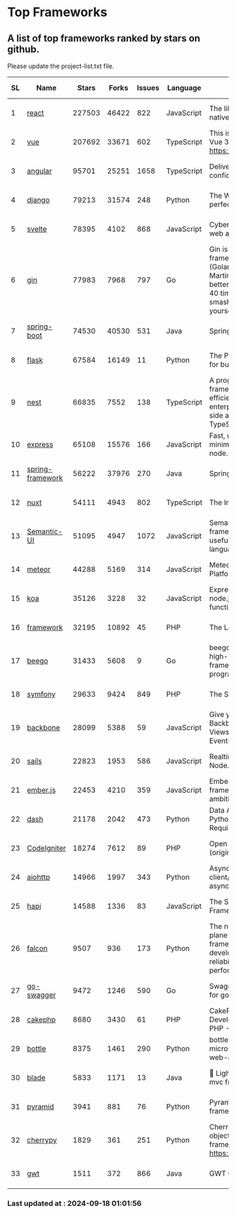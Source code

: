 # Top Frameworks
## A list of top frameworks ranked by stars on github.  
Please update the project-list.txt file.

| SL| Name  | Stars| Forks| Issues | Language | Description | Last Commit |
| --| ------| -----| ---- | ------ | -------- | ----------- | ----------- |
| 1 | [react](https://github.com/facebook/react) | 227503 | 46422 | 822 | JavaScript | The library for web and native user interfaces. | 2024-09-17 20:36:10 |
| 2 | [vue](https://github.com/vuejs/vue) | 207692 | 33671 | 602 | TypeScript | This is the repo for Vue 2. For Vue 3, go to https://github.com/vuejs/core | 2024-06-14 12:52:12 |
| 3 | [angular](https://github.com/angular/angular) | 95701 | 25251 | 1658 | TypeScript | Deliver web apps with confidence 🚀 | 2024-09-17 14:29:39 |
| 4 | [django](https://github.com/django/django) | 79213 | 31574 | 248 | Python | The Web framework for perfectionists with deadlines. | 2024-09-17 12:25:58 |
| 5 | [svelte](https://github.com/sveltejs/svelte) | 78395 | 4102 | 868 | JavaScript | Cybernetically enhanced web apps | 2024-09-17 23:09:44 |
| 6 | [gin](https://github.com/gin-gonic/gin) | 77983 | 7968 | 797 | Go | Gin is a HTTP web framework written in Go (Golang). It features a Martini-like API with much better performance -- up to 40 times faster. If you need smashing performance, get yourself some Gin. | 2024-09-15 00:58:59 |
| 7 | [spring-boot](https://github.com/spring-projects/spring-boot) | 74530 | 40530 | 531 | Java | Spring Boot | 2024-09-17 20:30:12 |
| 8 | [flask](https://github.com/pallets/flask) | 67584 | 16149 | 11 | Python | The Python micro framework for building web applications. | 2024-09-01 16:04:14 |
| 9 | [nest](https://github.com/nestjs/nest) | 66835 | 7552 | 138 | TypeScript | A progressive Node.js framework for building efficient, scalable, and enterprise-grade server-side applications with TypeScript/JavaScript 🚀 | 2024-09-17 10:07:19 |
| 10 | [express](https://github.com/expressjs/express) | 65108 | 15576 | 166 | JavaScript | Fast, unopinionated, minimalist web framework for node. | 2024-09-10 04:37:22 |
| 11 | [spring-framework](https://github.com/spring-projects/spring-framework) | 56222 | 37976 | 270 | Java | Spring Framework | 2024-09-17 14:42:09 |
| 12 | [nuxt](https://github.com/nuxt/nuxt) | 54111 | 4943 | 802 | TypeScript | The Intuitive Vue Framework. | 2024-09-17 14:57:23 |
| 13 | [Semantic-UI](https://github.com/Semantic-Org/Semantic-UI) | 51095 | 4947 | 1072 | JavaScript | Semantic is a UI component framework based around useful principles from natural language. | 2023-01-11 17:05:32 |
| 14 | [meteor](https://github.com/meteor/meteor) | 44288 | 5169 | 314 | JavaScript | Meteor, the JavaScript App Platform | 2024-09-16 14:44:00 |
| 15 | [koa](https://github.com/koajs/koa) | 35126 | 3228 | 32 | JavaScript | Expressive middleware for node.js using ES2017 async functions | 2024-08-31 18:23:31 |
| 16 | [framework](https://github.com/laravel/framework) | 32195 | 10892 | 45 | PHP | The Laravel Framework. | 2024-09-17 15:56:18 |
| 17 | [beego](https://github.com/beego/beego) | 31433 | 5608 | 9 | Go | beego is an open-source, high-performance web framework for the Go programming language. | 2024-09-02 06:14:33 |
| 18 | [symfony](https://github.com/symfony/symfony) | 29633 | 9424 | 849 | PHP | The Symfony PHP framework | 2024-09-17 12:51:32 |
| 19 | [backbone](https://github.com/jashkenas/backbone) | 28099 | 5388 | 59 | JavaScript | Give your JS App some Backbone with Models, Views, Collections, and Events | 2024-09-02 12:55:04 |
| 20 | [sails](https://github.com/balderdashy/sails) | 22823 | 1953 | 586 | JavaScript | Realtime MVC Framework for Node.js | 2024-09-17 15:56:43 |
| 21 | [ember.js](https://github.com/emberjs/ember.js) | 22453 | 4210 | 359 | JavaScript | Ember.js - A JavaScript framework for creating ambitious web applications | 2024-09-16 18:41:27 |
| 22 | [dash](https://github.com/plotly/dash) | 21178 | 2042 | 473 | Python | Data Apps & Dashboards for Python. No JavaScript Required. | 2024-09-12 15:44:56 |
| 23 | [CodeIgniter](https://github.com/bcit-ci/CodeIgniter) | 18274 | 7612 | 89 | PHP | Open Source PHP Framework (originally from EllisLab) | 2024-03-20 03:51:42 |
| 24 | [aiohttp](https://github.com/aio-libs/aiohttp) | 14966 | 1997 | 343 | Python | Asynchronous HTTP client/server framework for asyncio and Python | 2024-09-17 15:22:28 |
| 25 | [hapi](https://github.com/hapijs/hapi) | 14588 | 1336 | 83 | JavaScript | The Simple, Secure Framework Developers Trust | 2024-07-04 00:48:01 |
| 26 | [falcon](https://github.com/falconry/falcon) | 9507 | 936 | 173 | Python | The no-magic web data plane API and microservices framework for Python developers, with a focus on reliability, correctness, and performance at scale. | 2024-09-17 21:15:57 |
| 27 | [go-swagger](https://github.com/go-swagger/go-swagger) | 9472 | 1246 | 590 | Go | Swagger 2.0 implementation for go | 2024-05-13 17:21:38 |
| 28 | [cakephp](https://github.com/cakephp/cakephp) | 8680 | 3430 | 61 | PHP | CakePHP: The Rapid Development Framework for PHP - Official Repository | 2024-09-14 09:30:10 |
| 29 | [bottle](https://github.com/bottlepy/bottle) | 8375 | 1461 | 290 | Python | bottle.py is a fast and simple micro-framework for python web-applications. | 2024-09-16 20:02:44 |
| 30 | [blade](https://github.com/lets-blade/blade) | 5833 | 1171 | 13 | Java | :rocket: Lightning fast and elegant mvc framework for Java8 | 2024-06-17 01:05:35 |
| 31 | [pyramid](https://github.com/Pylons/pyramid) | 3941 | 881 | 76 | Python | Pyramid - A Python web framework | 2024-06-10 16:09:42 |
| 32 | [cherrypy](https://github.com/cherrypy/cherrypy) | 1829 | 361 | 251 | Python | CherryPy is a pythonic, object-oriented HTTP framework.      https://cherrypy.dev | 2024-08-31 10:29:14 |
| 33 | [gwt](https://github.com/gwtproject/gwt) | 1511 | 372 | 866 | Java | GWT Open Source Project | 2024-09-12 11:42:19 |

### Last updated at : 2024-09-18 01:01:56

